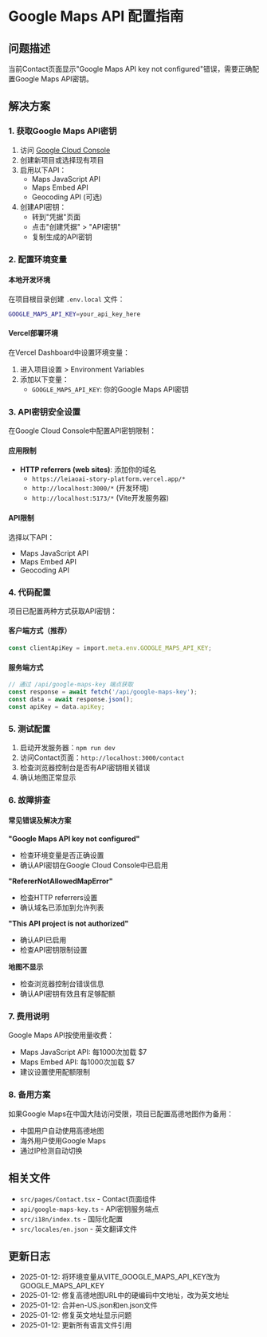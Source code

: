 # Google Maps API 配置指南

## 问题描述
当前Contact页面显示"Google Maps API key not configured"错误，需要正确配置Google Maps API密钥。

## 解决方案

### 1. 获取Google Maps API密钥

1. 访问 [Google Cloud Console](https://console.cloud.google.com/)
2. 创建新项目或选择现有项目
3. 启用以下API：
   - Maps JavaScript API
   - Maps Embed API
   - Geocoding API (可选)
4. 创建API密钥：
   - 转到"凭据"页面
   - 点击"创建凭据" > "API密钥"
   - 复制生成的API密钥

### 2. 配置环境变量

#### 本地开发环境
在项目根目录创建 `.env.local` 文件：
```bash
GOOGLE_MAPS_API_KEY=your_api_key_here
```

#### Vercel部署环境
在Vercel Dashboard中设置环境变量：
1. 进入项目设置 > Environment Variables
2. 添加以下变量：
   - `GOOGLE_MAPS_API_KEY`: 你的Google Maps API密钥

### 3. API密钥安全设置

在Google Cloud Console中配置API密钥限制：

#### 应用限制
- **HTTP referrers (web sites)**: 添加你的域名
  - `https://leiaoai-story-platform.vercel.app/*`
  - `http://localhost:3000/*` (开发环境)
  - `http://localhost:5173/*` (Vite开发服务器)

#### API限制
选择以下API：
- Maps JavaScript API
- Maps Embed API
- Geocoding API

### 4. 代码配置

项目已配置两种方式获取API密钥：

#### 客户端方式（推荐）
```typescript
const clientApiKey = import.meta.env.GOOGLE_MAPS_API_KEY;
```

#### 服务端方式
```typescript
// 通过 /api/google-maps-key 端点获取
const response = await fetch('/api/google-maps-key');
const data = await response.json();
const apiKey = data.apiKey;
```

### 5. 测试配置

1. 启动开发服务器：`npm run dev`
2. 访问Contact页面：`http://localhost:3000/contact`
3. 检查浏览器控制台是否有API密钥相关错误
4. 确认地图正常显示

### 6. 故障排查

#### 常见错误及解决方案

**"Google Maps API key not configured"**
- 检查环境变量是否正确设置
- 确认API密钥在Google Cloud Console中已启用

**"RefererNotAllowedMapError"**
- 检查HTTP referrers设置
- 确认域名已添加到允许列表

**"This API project is not authorized"**
- 确认API已启用
- 检查API密钥限制设置

**地图不显示**
- 检查浏览器控制台错误信息
- 确认API密钥有效且有足够配额

### 7. 费用说明

Google Maps API按使用量收费：
- Maps JavaScript API: 每1000次加载 $7
- Maps Embed API: 每1000次加载 $7
- 建议设置使用配额限制

### 8. 备用方案

如果Google Maps在中国大陆访问受限，项目已配置高德地图作为备用：
- 中国用户自动使用高德地图
- 海外用户使用Google Maps
- 通过IP检测自动切换

## 相关文件

- `src/pages/Contact.tsx` - Contact页面组件
- `api/google-maps-key.ts` - API密钥服务端点
- `src/i18n/index.ts` - 国际化配置
- `src/locales/en.json` - 英文翻译文件

## 更新日志

- 2025-01-12: 将环境变量从VITE_GOOGLE_MAPS_API_KEY改为GOOGLE_MAPS_API_KEY
- 2025-01-12: 修复高德地图URL中的硬编码中文地址，改为英文地址
- 2025-01-12: 合并en-US.json和en.json文件
- 2025-01-12: 修复英文地址显示问题
- 2025-01-12: 更新所有语言文件引用
